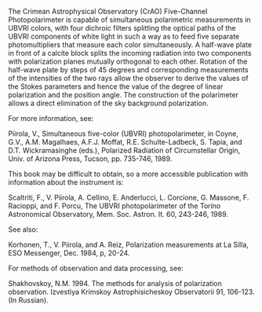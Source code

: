 The Crimean Astrophysical Observatory (CrAO) Five-Channel Photopolarimeter is capable
of simultaneous polarimetric measurements in UBVRI colors, with four dichroic filters
splitting the optical paths of the UBVRI components of white light in such a way as
to feed five separate photomultipliers that measure each color simultaneously.  A
half-wave plate in front of a calcite block splits the incoming radiation into two
components with polarization planes mutually orthogonal to each other.  Rotation of
the half-wave plate by steps of 45 degrees and corresponding measurements of the
intensities of the two rays allow the observer to derive the values of the Stokes
parameters and hence the value of the degree of linear polarization and the position
angle. The construction of the polarimeter allows a direct elimination of the sky
background polarization. 

For more information, see:

Piirola, V., Simultaneous five-color (UBVRI) photopolarimeter, in Coyne, G.V., A.M.
Magalhaes, A.F.J. Moffat, R.E. Schulte-Ladbeck, S. Tapia, and D.T. Wickramasinghe
(eds.), Polarized Radiation of Circumstellar Origin, Univ. of Arizona Press, Tucson,
pp. 735-746, 1989.

This book may be difficult to obtain, so a more accessible publication with
information about the instrument is:

Scaltriti, F., V. Piirola, A. Cellino, E. Anderlucci, L. Corcione, G. Massone, F.
Racioppi, and F. Porcu, The UBVRI photopolarimeter of the Torino Astronomical
Observatory, Mem.  Soc. Astron. It. 60, 243-246, 1989.

See also:

Korhonen, T., V. Piirola, and A. Reiz, Polarization measurements at La Silla, ESO
Messenger, Dec. 1984, p, 20-24.

For methods of observation and data processing, see:

Shakhovskoy, N.M. 1994. The methods for analysis of polarization observation. 
Izvestiya Krimskoy Astrophisicheskoy Observatorii 91, 106-123. (In Russian).